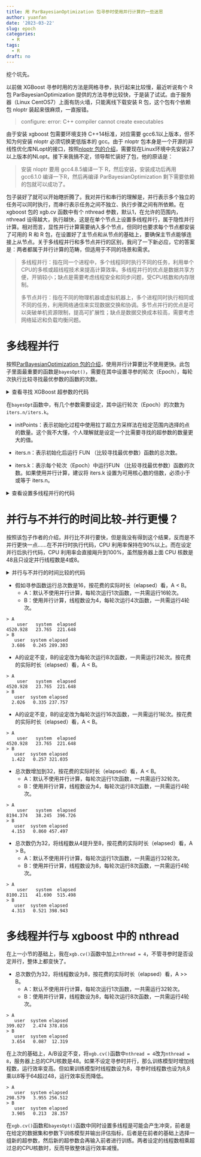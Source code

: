 ```yaml
---
title: 用 ParBayesianOptimization 包寻参时使用并行计算的一些迷思
author: yuanfan
date: '2023-03-22'
slug: epoch
categories:
  - R
tags:
  - R
draft: no
---
```


挖个坑先。

<!--more-->

以前做 XGBoost 寻参时用的方法是网格寻参，执行起来比较慢，最近听说有个 R 包 ParBayesianOptimization 提供的方法寻参比较快，于是装了试试。由于服务器（Linux CentOS7）上面有防火墙，只能离线下载安装 R 包，这个包有个依赖包 nloptr 装起来很麻烦，一直报错。

>configure: error: C++ compiler cannot create executables

由于安装 xgboost 包需要环境支持 C++14标准，对应需要 gcc6.1以上版本，但不知为何安装 nloptr 必须切换更低版本的 gcc。由于 nloptr 包本身是一个开源的非线性优化库NLopt的接口，按照[nloptr 包的介绍](https://cran.r-project.org/web/packages/nloptr/index.html)，需要现在Linux环境中先安装2.7以上版本的NLopt。接下来我搞不定，领导帮忙装好了包，他的原话是：

>安装 nloptr 要用 gcc4.8.5编译一下 R，然后安装，安装成功后再用 gcc6.1.0 编译一下R，然后再编译 ParBayesianOptimization 剩下需要依赖的包就可以成功了。

包子装好了就可以开始瞎折腾了。我对并行和串行的理解是，并行表示多个独立的任务可以同时执行，而串行表示任务之间不独立、执行步骤之间有所依赖。在 xgboost 包的 xgb.cv 函数中有个 nthread 参数，默认1，在允许的范围内，nthread 设得越大，执行越快，这是在单个节点上设置多线程并行，属于隐性并行计算。相对而言，显性并行计算需要纳入多个节点，但同时也要求每个节点都安装了可用的 R 和 R 包，在设置好了主节点和从节点的基础上，要确保主节点能够连接上从节点。关于多线程并行和多节点并行的区别，我问了一下新必应，它的答案是：两者都属于并行计算的范畴，但适用于不同的场景和需求。

>多线程并行：指在同一个进程中，多个线程同时执行不同的任务，利用单个CPU的多核或超线程技术来提高计算效率。多线程并行的优点是数据共享方便，开销较小；缺点是需要考虑线程安全和同步问题，受CPU核数和内存限制。
>
>多节点并行：指在不同的物理机器或虚拟机器上，多个进程同时执行相同或不同的任务，利用网络通信来实现数据交换和协调。多节点并行的优点是可以突破单机资源限制，提高可扩展性；缺点是数据交换成本较高，需要考虑网络延迟和负载均衡问题。

# 多线程并行

按照[ParBayesianOptimization 包的介绍](https://github.com/AnotherSamWilson/ParBayesianOptimization)，使用并行计算要比不使用更快。此包子里面最重要的函数是`bayesOpt()`，需要在其中设置寻参的轮次（Epoch），每轮次执行比较寻找最优参数的函数的次数。

<details>
<summary>查看寻找 XGBoost 超参数的代码</summary>
<pre><code>

```r
library(xgboost)
library(ParBayesianOptimization)

train <- fread('train.csv')
trainlabel <- train[, 'label']
traindata <- train[, -c('label')]

#若要使用xgb.train，需要先将原来的数据转化为矩阵格式
traindata <- as.matrix(traindata)
trainlabel <- as.matrix(trainlabel)

Folds <- list(Fold1 = as.integer(seq(1, nrow(train), by = 3)),
              Fold2 = as.integer(seq(2, nrow(train), by = 3)),
              Fold3 = as.integer(seq(3, nrow(train), by = 3)))

scoringFunction <-
  function(eta,
           max_depth,
           min_child_weight,
           subsample,
           colsample_bytree,
           gamma,
           lambda,
           alpha) {
    dtrain <-
      xgb.DMatrix(traindata, label = trainlabel)
    
    Pars <- list(
      booster = "gbtree",
      objective = "binary:logistic",
      eval_metric = "auc",
      eta = eta,
      max_depth = max_depth,
      min_child_weight = min_child_weight,
      subsample = subsample,
      colsample_bytree = colsample_bytree,
      gamma = gamma,
      lambda = lambda,
      alpha = alpha
    )
    
    xgbcv <- xgb.cv(
      params = Pars,
      data = dtrain,
      nround = 200,
      folds = Folds,
      prediction = TRUE,
      showsd = TRUE,
      early_stopping_rounds = 8,
      maximize = TRUE,
      verbose = 0,
      nthread = 32 # 设置多线程
    )
    
    return(list(
      Score = max(xgbcv$evaluation_log$test_auc_mean),
      nrounds = xgbcv$best_iteration
    ))
  }

bounds <- list(
  eta = c(0.001, 0.5),
  max_depth = c(2L, 10L),
  min_child_weight = c(2L, 50L),
  subsample = c(0.25, 1),
  colsample_bytree = c(0.25, 1),
  gamma = c(0, 10),
  lambda = c(0, 10),
  alpha = c(0, 10)
)

set.seed(1234)
optObj <- bayesOpt(
  FUN = scoringFunction,
  bounds = bounds,
  initPoints = 10,
  iters.n = 32
)

# 查看寻参过程
optObj$scoreSummary
# 查看寻找到的超参数
getBestPars(optObj)
```

</code></pre>
</details>

在`bayesOpt`函数中，有几个参数需要设定，其中运行轮次（Epoch）的次数为`iters.n/iters.k`。

+ initPoints：表示初始化过程中使用拉丁超立方采样法在给定范围内选择的点的数量。这个我不大懂，个人理解就是设定一个比需要寻找的超参数的数量更大的值。

+ iters.n：表示初始化后运行 FUN （比较寻找最优参数）函数的总次数。

+ iters.k：表示每个轮次（Epoch）中运行FUN （比较寻找最优参数）函数的次数。如果使用并行计算，建议将 iters.k 设置为可用核心数的倍数，必须小于或等于 iters.n。

<details>
<summary>查看设置多线程并行的代码</summary>
<pre><code>

```r
library(ParBayesianOptimization)
# 多线程并行
library(foreach)
library(iterators)
library(parallel)
library(doParallel)

# 检查一下服务器上面的核数
detectCores(logical = F)

# 设定核数，创建一个用于并行计算的节点集群
cl <- makeCluster(4)

# 注册并行后端
registerDoParallel(cl)

# 检查注册并行后端是否生效，设定4核会得到数字4
getDoParWorkers()

# 把要用到的包和全部对象（包括数据）加载到后端
clusterExport(cl, c('Folds', 'train'))
clusterEvalQ(cl, expr = { library(xgboost) })

set.seed(1234)
optObj <- bayesOpt(
  FUN = scoringFunction,
  bounds = bounds,
  initPoints = 10,
  iters.n = 32,
  iters.k = 8,
  parallel = TRUE)

stopCluster(cl)
registerDoSEQ()
```

</code></pre>
</details>

# 并行与不并行的时间比较-并行更慢？

按照该包子作者的介绍，并行比不并行要快，但是我没有得到这个结果，反而是不并行更快一点……在不并行时执行代码，CPU 利用率保持在90%以上。而在设定并行后执行代码，CPU 利用率会直接飚升到100%，虽然服务器上面 CPU 核数是48且只设定并行线程数是4或8。

<details>
<summary>并行与不并行的时间比较的代码</summary>
<pre><code>

```r
library(xgboost)

data(agaricus.train, package = "xgboost")

Folds <- list(Fold1 = as.integer(seq(1, nrow(agaricus.train$data), by = 3)),
Fold2 = as.integer(seq(2, nrow(agaricus.train$data), by = 3)),
Fold3 = as.integer(seq(3, nrow(agaricus.train$data), by = 3)))

scoringFunction <-
  function(max_depth, min_child_weight, subsample) {
    dtrain <-
      xgb.DMatrix(agaricus.train$data, label = agaricus.train$label)
    
    Pars <- list(
      booster = "gbtree",
      eta = 0.001,
      max_depth = max_depth,
      min_child_weight = min_child_weight,
      subsample = subsample,
      objective = "binary:logistic",
      eval_metric = "auc")
    
    xgbcv <- xgb.cv(
      params = Pars,
      data = dtrain,
      nround = 100,
      folds = Folds,
      early_stopping_rounds = 5,
      maximize = TRUE,
      verbose = 0)
    
    return(list(
      Score = max(xgbcv$evaluation_log$test_auc_mean),
      nrounds = xgbcv$best_iteration
    ))
  }

bounds <- list(
  max_depth = c(1L, 5L),
  min_child_weight = c(0, 25),
  subsample = c(0.25, 1)
)

# 设置不使用并行计算
n1 <- 16
k1 <- 1
A <- system.time(
  optObj <- bayesOpt(
    FUN = scoringFunction,
    bounds = bounds,
    initPoints = 4,
    iters.n = n1,
    iters.k = k1,
    parallel = FALSE))

# 设置多线程并行
cl <- makeCluster(4)
registerDoParallel(cl)
clusterExport(cl, c('Folds', 'agaricus.train'))
clusterEvalQ(cl, expr = {
  library(xgboost)
})

n2 <- 16
k2 <- 4
B <- system.time(
  optObj <- bayesOpt(
    FUN = scoringFunction,
    bounds = bounds,
    initPoints = 4,
    iters.n = n2,
    iters.k = k2,
    parallel = TRUE))

stopCluster(cl)
registerDoSEQ()

A
B
```
</code></pre>
</details>

+ 假如寻参函数运行总次数是16，按花费的实际时长（elapsed）看，A < B。
  - A：默认不使用并行计算，每轮次运行1次函数，一共需运行16轮次。
  - B：使用并行计算，线程数设为4，每轮次运行4次函数，一共需运行4轮次。

```
> A
    user   system  elapsed 
4520.928   23.765  221.648 
> B
   user  system elapsed 
  3.686   0.245 289.303 
```

+ A的设定不变，B的设定改为每轮次运行8次函数，一共需运行2轮次。按花费的实际时长（elapsed）看，A < B。

```
> A
    user   system  elapsed 
4520.928   23.765  221.648 
> B
   user  system elapsed 
  2.026   0.335 237.757 
```

+ A的设定不变，B的设定改为每轮次运行16次函数，一共需运行1轮次。按花费的实际时长（elapsed）看，A < B。

```
> A
    user   system  elapsed 
4520.928   23.765  221.648 
> B
   user  system elapsed 
  1.422   0.257 321.035 
```

+ 总次数增加到32，按花费的实际时长（elapsed）看，A < B。
  - A：默认不使用并行计算，每轮次运行1次函数，一共需运行32轮次。
  - B：使用并行计算，线程数设为4，每轮次运行8次函数，一共需运行4轮次。

```
> A
    user   system  elapsed 
8194.374   38.245  396.726 
> B
   user  system elapsed 
  4.153   0.860 457.497 
```

+ 总次数仍为32，将线程数从4提升至8，按花费的实际时长（elapsed）看，A > B。
  - A：默认不使用并行计算，每轮次运行1次函数，一共需运行32轮次。
  - B：使用并行计算，线程数设为8，每轮次运行8次函数，一共需运行4轮次。

```
> A
    user   system  elapsed 
8100.211   41.690  515.498 
> B
   user  system elapsed 
  4.313   0.521 398.943 
```

# 多线程并行与 xgboost 中的 nthread

在上一小节的基础上，我在`xgb.cv()`函数中加上`nthread = 4`，不管寻参时是否设定并行，整体上都变快了。

+ 总次数仍为32，将线程数设为8，按花费的实际时长（elapsed）看，A >> B。
  - A：默认不使用并行计算，每轮次运行1次函数，一共需运行32轮次。
  - B：使用并行计算，线程数设为8，每轮次运行8次函数，一共需运行4轮次。

```
> A
   user  system elapsed 
399.027   2.474 378.816 
> B
   user  system elapsed 
  3.654   0.087  12.319 
```

在上次的基础上，A/B设定不变，将`xgb.cv()`函数中`nthread = 4`改为`nthread = 8`，服务器上总的CPU核数是48。如果不设定寻参时并行，那么训练模型时增加线程数，运行效率变高。但如果训练模型时线程数设为8，寻参时线程数也设为8,8乘以8等于64超过48，运行效率反而降低。

```
> A
   user  system elapsed 
298.579   3.955 256.512 
> B
   user  system elapsed 
  3.905   0.213  28.357 
```

在`xgb.cv()`函数和`bayesOpt()`函数中同时设置多线程是可能会产生冲突，前者是在给定的数据集和参数下训练模型并输出评估指标，后者是在前者的基础上选择一组新的超参数，然后新的超参数会再输入前者进行训练。两者设定的线程数相乘超过总的CPU核数时，反而导致整体运行效率减慢。